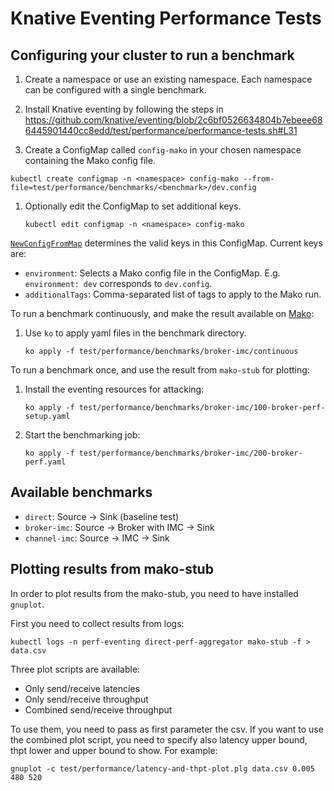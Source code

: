 # Knative Eventing Performance Tests

## Configuring your cluster to run a benchmark

1. Create a namespace or use an existing namespace. Each namespace can be
   configured with a single benchmark.
   
1. Install Knative eventing by following the steps in
https://github.com/knative/eventing/blob/2c6bf0526634804b7ebeee686445901440cc8edd/test/performance/performance-tests.sh#L31

1. Create a ConfigMap called `config-mako` in your chosen namespace containing
   the Mako config file.

  ```
  kubectl create configmap -n <namespace> config-mako --from-file=test/performance/benchmarks/<benchmark>/dev.config
  ```

1. Optionally edit the ConfigMap to set additional keys.

   ```
   kubectl edit configmap -n <namespace> config-mako

  [`NewConfigFromMap`](https://github.com/knative/pkg/blob/master/test/mako/config.go#L41)
  determines the valid keys in this ConfigMap. Current keys are:

  - `environment`: Selects a Mako config file in the ConfigMap. E.g.
    `environment: dev` corresponds to `dev.config`.
  - `additionalTags`: Comma-separated list of tags to apply to the Mako run.

To run a benchmark continuously, and make the result available on [Mako](https://mako.dev/project?name=Knative):

1.  Use `ko` to apply yaml files in the benchmark directory.

    ```
    ko apply -f test/performance/benchmarks/broker-imc/continuous
    ```

To run a benchmark once, and use the result from `mako-stub` for plotting:

1. Install the eventing resources for attacking:

    ```
    ko apply -f test/performance/benchmarks/broker-imc/100-broker-perf-setup.yaml
    ```

1. Start the benchmarking job:

    ```
    ko apply -f test/performance/benchmarks/broker-imc/200-broker-perf.yaml
    ```

## Available benchmarks

- `direct`: Source -> Sink (baseline test)
- `broker-imc`: Source -> Broker with IMC -> Sink
- `channel-imc`: Source -> IMC -> Sink

## Plotting results from mako-stub

In order to plot results from the mako-stub, you need to have installed
`gnuplot`.

First you need to collect results from logs:

```
kubectl logs -n perf-eventing direct-perf-aggregator mako-stub -f > data.csv
```

Three plot scripts are available:

- Only send/receive latencies
- Only send/receive throughput
- Combined send/receive throughput

To use them, you need to pass as first parameter the csv. If you want to use the
combined plot script, you need to specify also latency upper bound, thpt lower
and upper bound to show. For example:

```
gnuplot -c test/performance/latency-and-thpt-plot.plg data.csv 0.005 480 520
```
